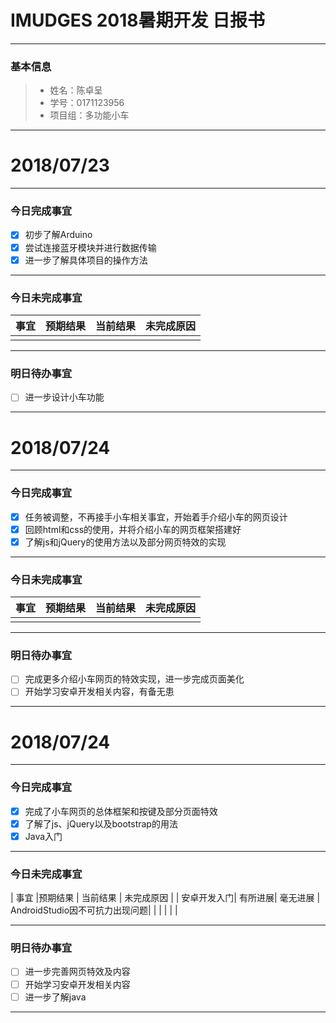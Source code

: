 # IMUDGES 2018暑期开发 日报书
-------


### 基本信息
> * 姓名：陈卓呈
> * 学号：0171123956
> * 项目组：多功能小车

--------


# 2018/07/23

-------

### 今日完成事宜
- [x]  初步了解Arduino
- [x]  尝试连接蓝牙模块并进行数据传输
- [x]  进一步了解具体项目的操作方法

-----
### 今日未完成事宜


| 事宜     |预期结果| 当前结果  | 未完成原因   | 
| --------   | -----:  | -----:  | :----:  |
|    |   |   |   |


------
### 明日待办事宜
- [ ] 进一步设计小车功能
-------


# 2018/07/24

-------

### 今日完成事宜
- [x]  任务被调整，不再接手小车相关事宜，开始着手介绍小车的网页设计
- [x]  回顾html和css的使用，并将介绍小车的网页框架搭建好
- [x]  了解js和jQuery的使用方法以及部分网页特效的实现

-----
### 今日未完成事宜


| 事宜     |预期结果| 当前结果  | 未完成原因   | 
| --------   | -----:  | -----:  | :----:  |
|    |   |   |   |


------
### 明日待办事宜
- [ ] 完成更多介绍小车网页的特效实现，进一步完成页面美化
- [ ] 开始学习安卓开发相关内容，有备无患
-------


# 2018/07/24

-------

### 今日完成事宜
- [x]  完成了小车网页的总体框架和按键及部分页面特效
- [x]  了解了js、jQuery以及bootstrap的用法
- [x]  Java入门

-----
### 今日未完成事宜


|    事宜    |预期结果 | 当前结果  | 未完成原因   | 
| 安卓开发入门| 有所进展| 毫无进展  | AndroidStudio因不可抗力出现问题|
|    |   |   |   |


------
### 明日待办事宜
- [ ] 进一步完善网页特效及内容
- [ ] 开始学习安卓开发相关内容
- [ ] 进一步了解java
-------
